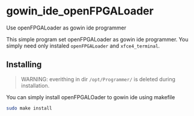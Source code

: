 # gowin_ide_openFPGALoader
Use openFPGALoader as gowin ide programmer

This simple program set openFPGALoader as gowin ide programmer. You simply need only instaled `openFPGALoader` and `xfce4_terminal`.

## Installing

> WARNING: everithing in dir `/opt/Programmer/` is deleted during installation.

You can simply install openFPGALOader to gowin ide using makefile

```sh
sudo make install
```
